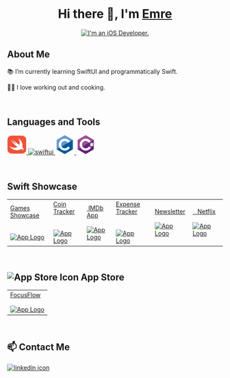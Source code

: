 <h1 align="center">Hi there 👋, I'm <a href="https://www.linkedin.com/in/emre-usul-5a4351189">
Emre</a></h1>


<p align="center">
<a href="https://git.io/typing-svg"><img src="https://readme-typing-svg.herokuapp.com?font=Fira+Code&duration=3000&pause=4000&color=F7BD33&center=true&width=435&lines=I'm+an+iOS+Developer." alt="I'm an iOS Developer." /></a>
</p>


<h2 align="left">About Me</h2>

📚 I’m currently learning SwiftUI and programmatically Swift.


🏋️‍♂️ I love working out and cooking.


<br/>
<h2 align="left">Languages and Tools</h2>
  <p align="left">
    <a href="https://developer.apple.com/swift"> <img src="https://raw.githubusercontent.com/devicons/devicon/master/icons/swift/swift-original.svg" alt="swift" title="Swift" width="45" height="45"/> </a>
    <a href="https://developer.apple.com/xcode/swiftui"> <img src="https://developer.apple.com/assets/elements/icons/swiftui/swiftui-96x96_2x.png" alt="swiftui" title="SwiftUI" width="49" height="46"/> </a>
    <a href="https://www.programiz.com/c-programming"> <img src="https://raw.githubusercontent.com/devicons/devicon/master/icons/c/c-original.svg" alt="c" title="C" width="45" height="45"/> </a>
    <a href="https://learn.microsoft.com/en-us/dotnet/csharp"> <img src="https://raw.githubusercontent.com/devicons/devicon/master/icons/csharp/csharp-original.svg" alt="csharp" title="C#" width="45" height="45"/> </a>
  </p>

<br/>
<h2 align="left">Swift Showcase</h2>
  <table><tr margin="10px"><td >
    <a href="https://github.com/EmreUSL/VideoGamesApp">Games Showcase<a/>
    <br/>
    <br/>
    &nbsp;
    &nbsp;
    &nbsp;
    <a align="center" href="https://github.com/EmreUSL/VideoGamesApp">
      <img src="https://i.pinimg.com/originals/5b/ec/47/5bec474d275dbdf8fdb071f30fc978f4.png" width="80" height="80" alt="App Logo"<img/>
    <a/>
  </td>
  <td>
    <a href="https://github.com/EmreUSL/CoinApp">Coin Tracker<a/>
    <br/>
    <br/>
    &nbsp;
    <a href="https://github.com/EmreUSL/CoinApp">
      <img src="https://upload.wikimedia.org/wikipedia/commons/thumb/4/46/Bitcoin.svg/1200px-Bitcoin.svg.png" width="80" height="80" alt="App Logo"<img/>
    <a/>
  </td>
  <td>
    <a href="https://github.com/EmreUSL/IMDb">&nbsp;IMDb App<a/>
    <br/>
    <br/>
    <a href="https://github.com/EmreUSL/IMDb">
      <img src="https://ia.media-imdb.com/images/M/MV5BODc4MTA3NjkzNl5BMl5BcG5nXkFtZTgwMDg0MzQ2OTE@._V1_.png" width="80" height="80" alt="App Logo"<img/>
    <a/>
  </td>
  <td>
    <a href="https://github.com/EmreUSL/ExpenseTracker">Expense Tracker<a/>
    <br/>
    <br/>
     &nbsp;
     &nbsp;
    <a href="https://github.com/EmreUSL/ExpenseTracker">
      <img src="https://play-lh.googleusercontent.com/CHUroB_c-G__crsSc57AewD-EI1R9K9EmGqGmRRbus0qV_8RtpcgHic2SSfwlwDhPSM" width="80" height="80" alt="App Logo"<img/>
    <a/>
  </td>
  <td>
    <a href="https://github.com/EmreUSL/GetNewsMVVM">Newsletter<a/>
    <br/>
    <br/>
    <a href="https://github.com/EmreUSL/GetNewsMVVM">
      <img src="https://cdn-icons-png.flaticon.com/512/2615/2615105.png" width="80" height="80" alt="App Logo"<img/>
    <a/>
  </td>
  <td>
    <a href="https://github.com/EmreUSL/NetflixClone/blob/main/README.md">&nbsp;&nbsp;&nbsp;Netflix<a/>
    <br/>
    <br/>
    <a href="https://github.com/EmreUSL/NetflixClone/blob/main/README.md">
      <img src="https://cdn-icons-png.flaticon.com/512/732/732228.png" width="75" height="80" alt="App Logo"<img/>
    <a/>
  </td>
      </tr></table>
<br/>

    
<h2 align="left"><img src="https://upload.wikimedia.org/wikipedia/commons/6/67/App_Store_%28iOS%29.svg" width="38" height="23" alt="App Store Icon"> App Store</h2>
<table>
  <tr>
    <td>
      <a href="https://apps.apple.com/us/app/focusflow/id6448875403">FocusFlow</a>
      <br/>
      <br/>
      <a align="center" href="https://apps.apple.com/us/app/focusflow/id6448875403">
        <img src="https://github.com/EmreUSL/EmreUSL/assets/71877385/4ead93ba-2d2b-4c1c-8cad-e6868263b348" width="80" height="80" alt="App Logo">
      </a>
    </td>
  </tr>
</table>
    
<br/>
<h2 align="left">📫 Contact Me</h2>
<p align="left">
  <a href="https://www.linkedin.com/in/emre-usul-5a4351189"">
    <img align="center"
      src="https://raw.githubusercontent.com/rahuldkjain/github-profile-readme-generator/master/src/images/icons/Social/linked-in-alt.svg"
      alt="linkedin icon" height="30" width="40"/>
  </a>
</p>

